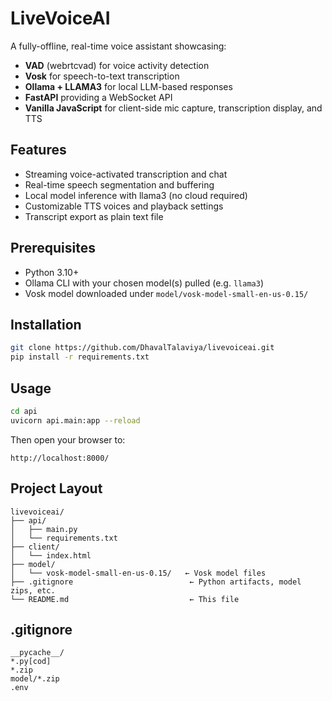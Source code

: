 # LiveVoiceAI

A fully-offline, real-time voice assistant showcasing:

- **VAD** (webrtcvad) for voice activity detection  
- **Vosk** for speech-to-text transcription  
- **Ollama + LLAMA3** for local LLM-based responses  
- **FastAPI** providing a WebSocket API  
- **Vanilla JavaScript** for client-side mic capture, transcription display, and TTS  

## Features

- Streaming voice-activated transcription and chat  
- Real-time speech segmentation and buffering  
- Local model inference with llama3 (no cloud required)  
- Customizable TTS voices and playback settings  
- Transcript export as plain text file     

## Prerequisites

- Python 3.10+  
- Ollama CLI with your chosen model(s) pulled (e.g. `llama3`)  
- Vosk model downloaded under `model/vosk-model-small-en-us-0.15/`  

## Installation

```bash
git clone https://github.com/DhavalTalaviya/livevoiceai.git
pip install -r requirements.txt
```

## Usage

```bash
cd api
uvicorn api.main:app --reload
```

Then open your browser to:

```
http://localhost:8000/
```

## Project Layout

```
livevoiceai/
├── api/
│   ├── main.py
│   └── requirements.txt
├── client/
│   └── index.html
├── model/
│   └── vosk-model-small-en-us-0.15/   ← Vosk model files
├── .gitignore                          ← Python artifacts, model zips, etc.
└── README.md                           ← This file
```

## .gitignore

```
__pycache__/
*.py[cod]
*.zip
model/*.zip
.env
```
